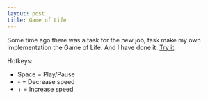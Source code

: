 ```yaml
---
layout: post
title: Game of Life
---
```


Some time ago there was a task for the new job, task make my own implementation the Game of Life. And I have done it. <a href="http://game-of-life.freekode.org/" target="_blank">Try it</a>.

Hotkeys:
<ul>
<li>Space = Play/Pause</li>
<li> - = Decrease speed</li>
<li> + = Increase speed</li>
</ul>
